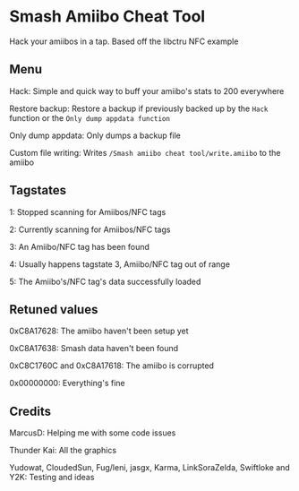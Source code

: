 # Smash Amiibo Cheat Tool
Hack your amiibos in a tap.
Based off the libctru NFC example

## Menu
Hack: Simple and quick way to buff your amiibo's stats to 200 everywhere

Restore backup: Restore a backup if previously backed up by the `Hack` function or the `Only dump appdata function`

Only dump appdata: Only dumps a backup file

Custom file writing: Writes `/Smash amiibo cheat tool/write.amiibo` to the amiibo

## Tagstates
1: Stopped scanning for Amiibos/NFC tags

2: Currently scanning for Amiibos/NFC tags

3: An Amiibo/NFC tag has been found

4: Usually happens tagstate 3, Amiibo/NFC tag out of range

5: The Amiibo's/NFC tag's data successfully loaded

## Retuned values
0xC8A17628: The amiibo haven't been setup yet

0xC8A17638: Smash data haven't been found

0xC8C1760C and 0xC8A17618: The amiibo is corrupted

0x00000000: Everything's fine

## Credits
MarcusD: Helping me with some code issues

Thunder Kai: All the graphics

Yudowat, CloudedSun, Fug/leni, jasgx, Karma, LinkSoraZelda, Swiftloke and Y2K: Testing and ideas
